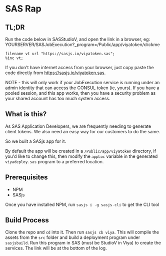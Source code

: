 # SAS Rap

## TL;DR

Run the code below in SASStudioV, and open the link in a browser, eg:  YOURSERVER/SASJobExecution?_program=/Public/app/viyatoken/clickme


```
filename vt url "https://sasjs.io/viyatoken.sas";
%inc vt;
```

If you don't have internet access from your browser, just copy paste the code directly from https://sasjs.io/viyatoken.sas. 

NOTE - this will only work if your JobExecution service is running under an admin identity that can access the CONSUL token (ie, yours).  If you have a pooled session, and this app works, then you have a security problem as your shared account has too much system access.


## What is this?

As SAS Application Developers, we are frequently needing to generate client tokens.  We also need an easy way for our customers to do the same.

So we built a SASjs app for it.

By default the app will be created in a `/Public/app/viyatoken` directory, if you'd like to change this, then modify the `appLoc` variable in the generated `viyadeploy.sas` program to a preferred location.

## Prerequisites

* NPM
* SASjs 

Once you have installed NPM, run `sasjs i -g sasjs-cli` to get the CLI tool

## Build Process

Clone the repo and `cd` into it.  Then run `sasjs cb viya`.  This will compile the assets from the `src` folder and build a deployment program under `sasjsbuild`.  Run this program in SAS (must be StudioV in Viya) to create the services.  The link will be at the bottom of the log.
